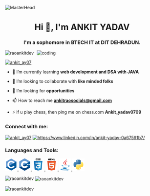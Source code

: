 ![MasterHead](https://developers.giphy.com/branch/master/static/api-512d36c09662682717108a38bbb5c57d.gif)
<h1 align="center">Hi 👋, I'm ANKIT YADAV</h1>
<h3 align="center">I'm a sophomore in BTECH IT at DIT DEHRADUN.</h3>
<img align="right" alt="coding" width="400" src="https://cdn.dribbble.com/users/1162077/screenshots/3848914/programmer.gif">

<p align="left"> <img src="https://komarev.com/ghpvc/?username=raoankitdev&label=Profile%20views&color=0e75b6&style=flat" alt="raoankitdev" /> </p>

<p align="left"> <a href="https://twitter.com/ankit_ay07" target="blank"><img src="https://img.shields.io/twitter/follow/ankit_ay07?logo=twitter&style=for-the-badge" alt="ankit_ay07" /></a> </p>

- 🌱 I’m currently learning **web development and DSA with JAVA**

- 👯 I’m looking to collaborate with **like minded folks**

- 🤝 I’m looking for **opportunities**

- 📫 How to reach me **ankitraosocials@gmail.com**

- ⚡ if u play chess, then ping me on chess.com **Ankit_yadav0709**

<h3 align="left">Connect with me:</h3>
<p align="left">
<a href="https://twitter.com/ankit_ay07" target="blank"><img align="center" src="https://raw.githubusercontent.com/rahuldkjain/github-profile-readme-generator/master/src/images/icons/Social/twitter.svg" alt="ankit_ay07" height="30" width="40" /></a>
<a href="https://linkedin.com/in/https://www.linkedin.com/in/ankit-yadav-0a67591b7/" target="blank"><img align="center" src="https://raw.githubusercontent.com/rahuldkjain/github-profile-readme-generator/master/src/images/icons/Social/linked-in-alt.svg" alt="https://www.linkedin.com/in/ankit-yadav-0a67591b7/" height="30" width="40" /></a>
</p>

<h3 align="left">Languages and Tools:</h3>
<p align="left"> <a href="https://www.cprogramming.com/" target="_blank" rel="noreferrer"> <img src="https://raw.githubusercontent.com/devicons/devicon/master/icons/c/c-original.svg" alt="c" width="40" height="40"/> </a> <a href="https://www.w3schools.com/cpp/" target="_blank" rel="noreferrer"> <img src="https://raw.githubusercontent.com/devicons/devicon/master/icons/cplusplus/cplusplus-original.svg" alt="cplusplus" width="40" height="40"/> </a> <a href="https://www.w3schools.com/css/" target="_blank" rel="noreferrer"> <img src="https://raw.githubusercontent.com/devicons/devicon/master/icons/css3/css3-original-wordmark.svg" alt="css3" width="40" height="40"/> </a> <a href="https://www.w3.org/html/" target="_blank" rel="noreferrer"> <img src="https://raw.githubusercontent.com/devicons/devicon/master/icons/html5/html5-original-wordmark.svg" alt="html5" width="40" height="40"/> </a> <a href="https://www.java.com" target="_blank" rel="noreferrer"> <img src="https://raw.githubusercontent.com/devicons/devicon/master/icons/java/java-original.svg" alt="java" width="40" height="40"/> </a> <a href="https://www.python.org" target="_blank" rel="noreferrer"> <img src="https://raw.githubusercontent.com/devicons/devicon/master/icons/python/python-original.svg" alt="python" width="40" height="40"/> </a> </p>

<p><img align="left" src="https://github-readme-stats.vercel.app/api/top-langs?username=raoankitdev&show_icons=true&locale=en&layout=compact" alt="raoankitdev" /></p>

<p>&nbsp;<img align="center" src="https://github-readme-stats.vercel.app/api?username=raoankitdev&show_icons=true&locale=en" alt="raoankitdev" /></p>

<p><img align="center" src="https://github-readme-streak-stats.herokuapp.com/?user=raoankitdev&" alt="raoankitdev" /></p>
